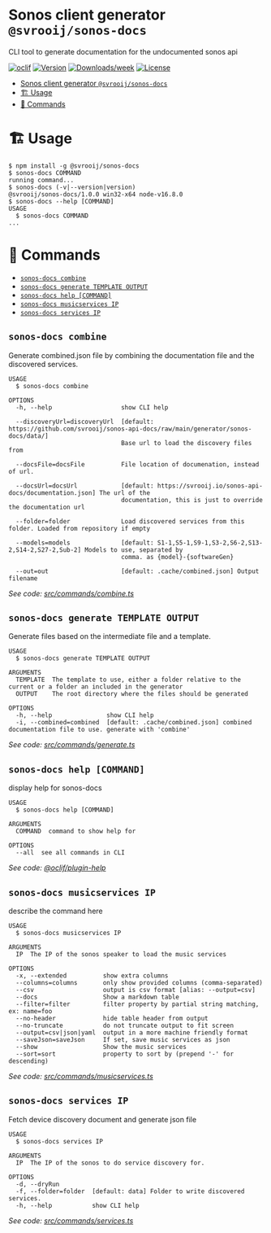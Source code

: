 # Sonos client generator `@svrooij/sonos-docs`
<!-- markdownlint-disable -->

CLI tool to generate documentation for the undocumented sonos api

[![oclif](https://img.shields.io/badge/cli-oclif-brightgreen.svg)](https://oclif.io)
[![Version](https://img.shields.io/npm/v/@svrooij/sonos-docs.svg)](https://www.npmjs.com/package/@svrooij/sonos-docs)
[![Downloads/week](https://img.shields.io/npm/dw/@svrooij/sonos-docs.svg)](https://www.npmjs.com/package/@svrooij/sonos-docs)
[![License](https://img.shields.io/npm/l/@svrooij/sonos-docs.svg)](https://github.com/svrooij/sonos-api-docs/blob/master/generator/sonos-docs/package.json)

<!-- toc -->
* [Sonos client generator `@svrooij/sonos-docs`](#sonos-client-generator-svrooijsonos-docs)
* [🏗 Usage](#-usage)
* [🔨 Commands](#-commands)
<!-- tocstop -->

# 🏗 Usage

<!-- usage -->
```sh-session
$ npm install -g @svrooij/sonos-docs
$ sonos-docs COMMAND
running command...
$ sonos-docs (-v|--version|version)
@svrooij/sonos-docs/1.0.0 win32-x64 node-v16.8.0
$ sonos-docs --help [COMMAND]
USAGE
  $ sonos-docs COMMAND
...
```
<!-- usagestop -->

# 🔨 Commands

<!-- commands -->
* [`sonos-docs combine`](#sonos-docs-combine)
* [`sonos-docs generate TEMPLATE OUTPUT`](#sonos-docs-generate-template-output)
* [`sonos-docs help [COMMAND]`](#sonos-docs-help-command)
* [`sonos-docs musicservices IP`](#sonos-docs-musicservices-ip)
* [`sonos-docs services IP`](#sonos-docs-services-ip)

## `sonos-docs combine`

Generate combined.json file by combining the documentation file and the discovered services.

```
USAGE
  $ sonos-docs combine

OPTIONS
  -h, --help                   show CLI help

  --discoveryUrl=discoveryUrl  [default: https://github.com/svrooij/sonos-api-docs/raw/main/generator/sonos-docs/data/]
                               Base url to load the discovery files from

  --docsFile=docsFile          File location of documenation, instead of url.

  --docsUrl=docsUrl            [default: https://svrooij.io/sonos-api-docs/documentation.json] The url of the
                               documentation, this is just to override the documentation url

  --folder=folder              Load discovered services from this folder. Loaded from repository if empty

  --models=models              [default: S1-1,S5-1,S9-1,S3-2,S6-2,S13-2,S14-2,S27-2,Sub-2] Models to use, separated by
                               comma. as {model}-{softwareGen}

  --out=out                    [default: .cache/combined.json] Output filename
```

_See code: [src/commands/combine.ts](https://github.com/svrooij/sonos-api-docs/blob/v1.0.0/src/commands/combine.ts)_

## `sonos-docs generate TEMPLATE OUTPUT`

Generate files based on the intermediate file and a template.

```
USAGE
  $ sonos-docs generate TEMPLATE OUTPUT

ARGUMENTS
  TEMPLATE  The template to use, either a folder relative to the current or a folder an included in the generator
  OUTPUT    The root directory where the files should be generated

OPTIONS
  -h, --help               show CLI help
  -i, --combined=combined  [default: .cache/combined.json] combined documentation file to use. generate with 'combine'
```

_See code: [src/commands/generate.ts](https://github.com/svrooij/sonos-api-docs/blob/v1.0.0/src/commands/generate.ts)_

## `sonos-docs help [COMMAND]`

display help for sonos-docs

```
USAGE
  $ sonos-docs help [COMMAND]

ARGUMENTS
  COMMAND  command to show help for

OPTIONS
  --all  see all commands in CLI
```

_See code: [@oclif/plugin-help](https://github.com/oclif/plugin-help/blob/v3.2.3/src/commands/help.ts)_

## `sonos-docs musicservices IP`

describe the command here

```
USAGE
  $ sonos-docs musicservices IP

ARGUMENTS
  IP  The IP of the sonos speaker to load the music services

OPTIONS
  -x, --extended          show extra columns
  --columns=columns       only show provided columns (comma-separated)
  --csv                   output is csv format [alias: --output=csv]
  --docs                  Show a markdown table
  --filter=filter         filter property by partial string matching, ex: name=foo
  --no-header             hide table header from output
  --no-truncate           do not truncate output to fit screen
  --output=csv|json|yaml  output in a more machine friendly format
  --saveJson=saveJson     If set, save music services as json
  --show                  Show the music services
  --sort=sort             property to sort by (prepend '-' for descending)
```

_See code: [src/commands/musicservices.ts](https://github.com/svrooij/sonos-api-docs/blob/v1.0.0/src/commands/musicservices.ts)_

## `sonos-docs services IP`

Fetch device discovery document and generate json file

```
USAGE
  $ sonos-docs services IP

ARGUMENTS
  IP  The IP of the sonos to do service discovery for.

OPTIONS
  -d, --dryRun
  -f, --folder=folder  [default: data] Folder to write discovered services.
  -h, --help           show CLI help
```

_See code: [src/commands/services.ts](https://github.com/svrooij/sonos-api-docs/blob/v1.0.0/src/commands/services.ts)_
<!-- commandsstop -->

